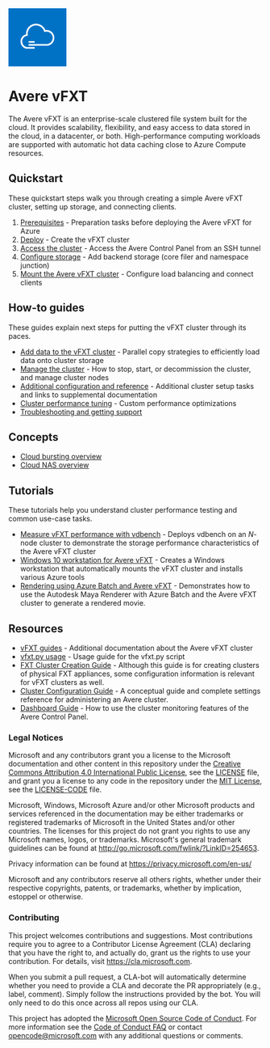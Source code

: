 <img src="docs/images/avere_vfxt.png">

# Avere vFXT  

The Avere vFXT is an enterprise-scale clustered file system built for the cloud. It provides scalability, flexibility, and easy access to data stored in the cloud, in a datacenter, or both. High-performance computing workloads are supported with automatic hot data caching close to Azure Compute resources. 

## Quickstart

These quickstart steps walk you through creating a simple Avere vFXT cluster, setting up storage, and connecting clients.

  1. [Prerequisites](docs/prereqs.md) - Preparation tasks before deploying the Avere vFXT for Azure
  2. [Deploy](docs/jumpstart_deploy.md) - Create the vFXT cluster
  3. [Access the cluster](docs/access_cluster.md) - Access the Avere Control Panel from an SSH tunnel
  4. [Configure storage](docs/configure_storage.md) - Add backend storage (core filer and namespace junction)
  5. [Mount the Avere vFXT cluster](docs/mount_clients.md) - Configure load balancing and connect clients
  
## How-to guides

These guides explain next steps for putting the vFXT cluster through its paces. 

  * [Add data to the vFXT cluster](docs/getting_data_onto_vfxt.md) - Parallel copy strategies to efficiently load data onto cluster storage
  * [Manage the cluster](docs/start_stop_vfxt-py.md) - How to stop, start, or decommission the cluster, and manage cluster nodes
  * [Additional configuration and reference](docs/additional_config.md) - Additional cluster setup tasks and links to supplemental documentation 
  * [Cluster performance tuning](docs/tuning.md) - Custom performance optimizations
  * [Troubleshooting and getting support](docs/engage_support.md)

## Concepts

  * [Cloud bursting overview](/docs/cloud_bursting.md)
  * [Cloud NAS overview](/docs/cloud_nas.md)

## Tutorials

These tutorials help you understand cluster performance testing and common use-case tasks.

  * [Measure vFXT performance with vdbench](docs/vdbench.md) - Deploys vdbench on an *N*-node cluster to demonstrate the storage performance characteristics of the Avere vFXT cluster
  * [Windows 10 workstation for Avere vFXT](docs/windows_10_avere_vfxt_mounted_workstation.md) - Creates a Windows workstation that automatically mounts the vFXT cluster and installs various Azure tools
  * [Rendering using Azure Batch and Avere vFXT](docs/maya_azure_batch_avere_vfxt_demo.md) - Demonstrates how to use the Autodesk Maya Renderer with Azure Batch and the Avere vFXT cluster to generate a rendered movie.

## Resources
  * [vFXT guides](http://library.averesystems.com/#vfxt) - Additional documentation about the Avere vFXT cluster
  * [vfxt.py usage](http://library.averesystems.com/#vfxt) - Usage guide for the vfxt.py script  
  * [FXT Cluster Creation Guide](http://library.averesystems.com/#fxt_cluster) - Although this guide is for creating clusters of physical FXT appliances, some configuration information is relevant for vFXT clusters as well. 
  * [Cluster Configuration Guide](http://library.averesystems.com/#operations) - A conceptual guide and complete settings reference for administering an Avere cluster. 
  * [Dashboard Guide](http://library.averesystems.com/#operations) - How to use the cluster monitoring features of the Avere Control Panel.

### Legal Notices

Microsoft and any contributors grant you a license to the Microsoft documentation and other content
in this repository under the [Creative Commons Attribution 4.0 International Public License](https://creativecommons.org/licenses/by/4.0/legalcode),
see the [LICENSE](LICENSE) file, and grant you a license to any code in the repository under the [MIT License](https://opensource.org/licenses/MIT), see the
[LICENSE-CODE](LICENSE-CODE) file.

Microsoft, Windows, Microsoft Azure and/or other Microsoft products and services referenced in the documentation
may be either trademarks or registered trademarks of Microsoft in the United States and/or other countries.
The licenses for this project do not grant you rights to use any Microsoft names, logos, or trademarks.
Microsoft's general trademark guidelines can be found at http://go.microsoft.com/fwlink/?LinkID=254653.

Privacy information can be found at https://privacy.microsoft.com/en-us/

Microsoft and any contributors reserve all others rights, whether under their respective copyrights, patents,
or trademarks, whether by implication, estoppel or otherwise.

### Contributing

This project welcomes contributions and suggestions.  Most contributions require you to agree to a
Contributor License Agreement (CLA) declaring that you have the right to, and actually do, grant us
the rights to use your contribution. For details, visit https://cla.microsoft.com.

When you submit a pull request, a CLA-bot will automatically determine whether you need to provide
a CLA and decorate the PR appropriately (e.g., label, comment). Simply follow the instructions
provided by the bot. You will only need to do this once across all repos using our CLA.

This project has adopted the [Microsoft Open Source Code of Conduct](https://opensource.microsoft.com/codeofconduct/).
For more information see the [Code of Conduct FAQ](https://opensource.microsoft.com/codeofconduct/faq/) or
contact [opencode@microsoft.com](mailto:opencode@microsoft.com) with any additional questions or comments.

